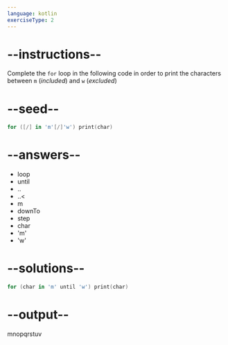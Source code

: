 ```yaml
---
language: kotlin
exerciseType: 2
---
```


# --instructions--

Complete the `for` loop in the following code in order to print the characters between `m` (_included_) and `w` (_excluded_)

# --seed--

```kotlin
for ([/] in 'm'[/]'w') print(char)
```

# --answers--

- loop
-  until 
- ..
- ..<
- m
- downTo
- step
- char
- 'm'
- 'w'

# --solutions--

```kotlin
for (char in 'm' until 'w') print(char)
```

# --output--

mnopqrstuv
